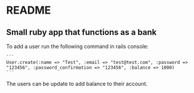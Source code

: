 # README

## Small ruby app that functions as a bank

To add a user run the following command in rails console:  
	
	```
	User.create(:name => "Test", :email => "test@test.com", :password => "123456", :password_confirmation => "123456", :balance => 1000)
	```
	
The users can be update to add balance to their account.


